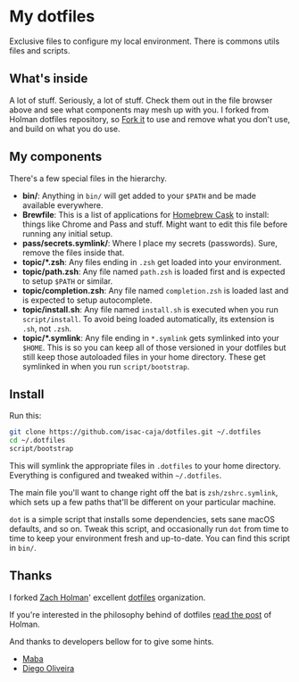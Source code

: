 # My dotfiles

Exclusive files to configure my local environment. There is commons utils files and scripts.

## What's inside

A lot of stuff. Seriously, a lot of stuff. Check them out in the file browser
above and see what components may mesh up with you. I forked from Holman dotfiles repository, so
[Fork it](https://github.com/holman/dotfiles/fork) to use and remove what you don't
use, and build on what you do use.

## My components

There's a few special files in the hierarchy.

- **bin/**: Anything in `bin/` will get added to your `$PATH` and be made
  available everywhere.
- **Brewfile**: This is a list of applications for [Homebrew Cask](https://caskroom.github.io) to install: things like Chrome and Pass and stuff. Might want to edit this file before running any initial setup.
- **pass/secrets.symlink/**: Where I place my secrets (passwords). Sure, remove the files inside that. 
- **topic/\*.zsh**: Any files ending in `.zsh` get loaded into your
  environment.
- **topic/path.zsh**: Any file named `path.zsh` is loaded first and is
  expected to setup `$PATH` or similar.
- **topic/completion.zsh**: Any file named `completion.zsh` is loaded
  last and is expected to setup autocomplete.
- **topic/install.sh**: Any file named `install.sh` is executed when you run `script/install`. To avoid being loaded automatically, its extension is `.sh`, not `.zsh`.
- **topic/\*.symlink**: Any file ending in `*.symlink` gets symlinked into
  your `$HOME`. This is so you can keep all of those versioned in your dotfiles
  but still keep those autoloaded files in your home directory. These get
  symlinked in when you run `script/bootstrap`.

## Install

Run this:

```sh
git clone https://github.com/isac-caja/dotfiles.git ~/.dotfiles
cd ~/.dotfiles
script/bootstrap
```

This will symlink the appropriate files in `.dotfiles` to your home directory.
Everything is configured and tweaked within `~/.dotfiles`.

The main file you'll want to change right off the bat is `zsh/zshrc.symlink`,
which sets up a few paths that'll be different on your particular machine.

`dot` is a simple script that installs some dependencies, sets sane macOS
defaults, and so on. Tweak this script, and occasionally run `dot` from
time to time to keep your environment fresh and up-to-date. You can find
this script in `bin/`.

## Thanks

I forked [Zach Holman](https://github.com/holman)' excellent
[dotfiles](https://github.com/holman/dotfiles) organization.

If you're interested in the philosophy behind of dotfiles [read the
post](http://zachholman.com/2010/08/dotfiles-are-meant-to-be-forked/) of Holman.

And thanks to developers bellow for to give some hints.

* [Maba](https://github.com/guilhermemaba)
* [Diego Oliveira](https://github.com/diegoholiveira)
